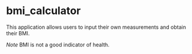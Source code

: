 # bmi_calculator

This application allows users to input their own measurements and obtain their BMI.

*Note* BMI is not a good indicator of health.